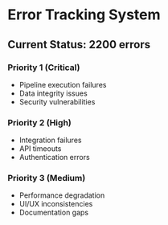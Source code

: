 # Error Tracking System
## Current Status: 2200 errors
### Priority 1 (Critical)
- Pipeline execution failures
- Data integrity issues
- Security vulnerabilities

### Priority 2 (High)
- Integration failures
- API timeouts
- Authentication errors

### Priority 3 (Medium)
- Performance degradation
- UI/UX inconsistencies
- Documentation gaps
